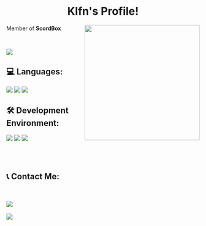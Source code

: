 <center><h1>Klfn's Profile!</h1></center>

<a href="https://www.klfn.site/"><img src="https://avatars.githubusercontent.com/u/97512153?v=4" width="300" align="right"></a>

<p>Member of <strong>ScordBox</strong></p>

<br>

<a href="https://open.spotify.com/artist/08OoIISROuIG0Hw8pVhYE6"><img src="https://img.shields.io/badge/-Isegye Idol-000000?style=flat&logo=spotify"/></a>

<h2><strong>💻 Languages: </strong></h2>
<a href="https://developer.mozilla.org/en-US/docs/Web/css"><img src="https://img.shields.io/badge/-css-1572b6?style=flat&logo=CSS3"/></a>
<a href="https://developer.mozilla.org/en/docs/Web/JavaScript"><img src="https://img.shields.io/badge/-JavaScript-BD9800?style=flat&logo=javascript"/></a>
<a href="https://nodejs.org/"><img src="https://img.shields.io/badge/-Node.js-4a7558?style=flat&logo=node.js"/></a>

<h2><strong>🛠️ Development Environment: </strong></h2>
<a href="https://www.microsoft.com/en-us/windows/get-windows-11?icid=MSCOM_QL_Windows"><img src="https://img.shields.io/badge/-Windows 11-00d2ff?style=flat&logo=windows"/></a>
<a href="https://code.visualstudio.com/"><img src="https://img.shields.io/badge/-Visual Studio Code-213c60?style=flat&logo=visualstudiocode"/></a>
<a href="https://github.com/microsoft/terminal"><img src="https://img.shields.io/badge/-Windows Terminal-242424?style=flat&logo=Windows Terminal"/></a>

<br><br>

<h2><strong>📞 Contact Me: </strong></h2>

<br><br>
<a href=""><img src="https://img.shields.io/badge/-contact@culpung.xyz-000000?style=flat&logo=gmail"/></a>
<br></br>
<a href="https://discord.com/users/888619812677386260"><img align="left" src="https://lanyard.cnrad.dev/api/888619812677386260?bg=2E3440&animated=true&hideBadges=true&borderRadius=10px&idleMessage=Hi"/></a>
